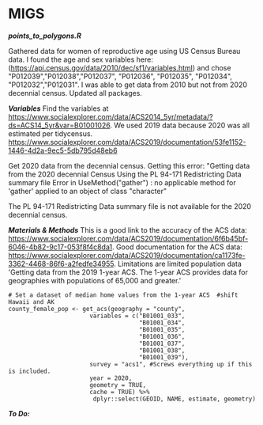 # MIGS

***points_to_polygons.R***

Gathered data for women of reproductive age using US Census Bureau data.  I found the age and sex variables here:  (https://api.census.gov/data/2010/dec/sf1/variables.html) and chose "P012039","P012038","P012037", "P012036", "P012035", "P012034", "P012032","P012031".  I was able to get data from 2010 but not from 2020 decennial census.  Updated all packages.  

***Variables***
Find the variables at https://www.socialexplorer.com/data/ACS2014_5yr/metadata/?ds=ACS14_5yr&var=B01001026.  We used 2019 data because 2020 was all estimated per tidycensus.  https://www.socialexplorer.com/data/ACS2019/documentation/53fe1152-1446-4d2a-9ec5-5db795d48eb6

Get 2020 data from the decennial census.  Getting this error: "Getting data from the 2020 decennial Census
Using the PL 94-171 Redistricting Data summary file
Error in UseMethod("gather") : 
  no applicable method for 'gather' applied to an object of class "character"

The PL 94-171 Redistricting Data summary file is not available for the 2020 decennial census.  

***Materials & Methods***
This is a good link to the accuracy of the ACS data:  https://www.socialexplorer.com/data/ACS2019/documentation/6f6b45bf-6046-4b82-9c17-053f8f4c8da1.  Good documentation for the ACS data: https://www.socialexplorer.com/data/ACS2019/documentation/ca1173fe-3362-4468-86f6-a2fedfe34955.  Limitations are limited population data 'Getting data from the 2019 1-year ACS.  The 1-year ACS provides data for geographies with populations of 65,000 and greater.'

```{r}
# Set a dataset of median home values from the 1-year ACS  #shift Hawaii and AK
county_female_pop <- get_acs(geography = "county", 
                       variables = c("B01001_033", 
                                     "B01001_034", 
                                     "B01001_035", 
                                     "B01001_036", 
                                     "B01001_037", 
                                     "B01001_038", 
                                     "B01001_039"),
                       survey = "acs1", #Screws everything up if this is included.  
                       year = 2020,
                       geometry = TRUE,
                       cache = TRUE) %>%
                        dplyr::select(GEOID, NAME, estimate, geometry)
```

***To Do:***
